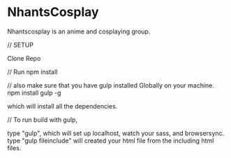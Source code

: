 # NhantsCosplay
Nhantscosplay is an anime and cosplaying group.

// SETUP

Clone Repo

// Run
npm install

// also make sure that you have gulp installed Globally on your machine.
npm install gulp -g

which will install all the dependencies.

// To run build with gulp,

type "gulp", which will set up localhost, watch your sass, and browsersync.
type "gulp fileinclude" will created your html file from the including html files.
